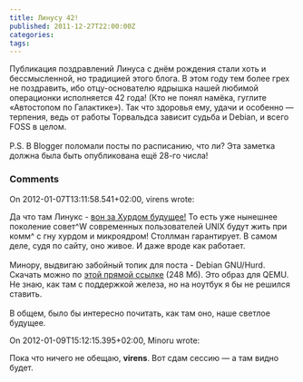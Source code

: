 ```yaml
---
title: Линусу 42!
published: 2011-12-27T22:00:00Z
categories: 
tags: 
---
```


Публикация поздравлений Линуса с днём рождения стали хоть и бессмысленной, но традицией этого блога. В этом году тем более грех не поздравить, ибо отцу-основателю ядрышка нашей любимой операционки исполняется 42 года! (Кто не понял намёка, гуглите «Автостопом по Галактике»). Так что здоровья ему, удачи и особенно — терпения, ведь от работы Торвальдса зависит судьба и Debian, и всего FOSS в целом.<br /><br />P.S. В Blogger поломали посты по расписанию, что ли? Эта заметка должна была быть опубликована ещё 28-го числа!

<h3 id='hakyll-convert-comments-title'>Comments</h3>
<div class='hakyll-convert-comment'>
<p class='hakyll-convert-comment-date'>On 2012-01-07T13:11:58.541+02:00, virens wrote:</p>
<p class='hakyll-convert-comment-body'>
Да что там Линукс - <a href="http://www.gnu.org/software/hurd/hurd.html" rel="nofollow">вон за Хурдом будущее!</a> То есть уже нынешнее поколение совет^W современных пользователей UNIX будут жить при комм^ с гну хурдом и микроядром! Столлман гарантирует. В самом деле, судя по сайту, оно живое. И даже вроде как работает.<br /><br />Минору, выдвигаю забойный топик для поста - Debian GNU/Hurd. Скачать можно по <a href="http://people.debian.org/~sthibault/hurd-i386/debian-hurd.img.tar.gz." rel="nofollow">этой прямой ссылке</a> (248 Мб). Это образ для QEMU. Не знаю, как там с поддержкой железа, но на ноутбук я бы не решился ставить.<br /><br />В общем, было бы интересно почитать, как там оно, наше светлое будущее.
</p>
</div>

<div class='hakyll-convert-comment'>
<p class='hakyll-convert-comment-date'>On 2012-01-09T15:12:15.395+02:00, Minoru wrote:</p>
<p class='hakyll-convert-comment-body'>
Пока что ничего не обещаю, <b>virens</b>. Вот сдам сессию — а там видно будет.
</p>
</div>



